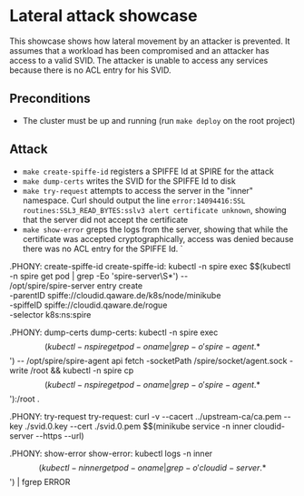 # Lateral attack showcase

This showcase shows how lateral movement by an attacker is prevented.
It assumes that a workload has been compromised and an attacker has access to a valid SVID. 
The attacker is unable to access any services because there is no ACL entry for his SVID.


## Preconditions
- The cluster must be up and running (run `make deploy` on the root project)

## Attack
- `make create-spiffe-id` registers a SPIFFE Id at SPIRE for the attack
- `make dump-certs` writes the SVID for the SPIFFE Id to disk
- `make try-request` attempts to access the server in the "inner" namespace. Curl should output the line
    `error:14094416:SSL routines:SSL3_READ_BYTES:sslv3 alert certificate unknown`, showing that the server did not 
    accept the certificate
- `make show-error` greps the logs from the server, showing that while the certificate was accepted cryptographically,
    access was denied because there was no ACL entry for the SPIFFE Id.
`

.PHONY: create-spiffe-id
create-spiffe-id:
	kubectl -n spire exec $$(kubectl -n spire get pod | grep -Eo 'spire-server\S*') -- \
		/opt/spire/spire-server entry create \
		-parentID spiffe://cloudid.qaware.de/k8s/node/minikube \
		-spiffeID spiffe://cloudid.qaware.de/rogue \
		-selector k8s:ns:spire

.PHONY: dump-certs
dump-certs:
	kubectl -n spire exec $$(kubectl -n spire get pod -o name | grep -o 'spire-agent.*$$') -- /opt/spire/spire-agent api fetch -socketPath /spire/socket/agent.sock -write /root && kubectl -n spire cp $$(kubectl -n spire get pod -o name | grep -o 'spire-agent.*$$'):/root .

.PHONY: try-request
try-request:
	curl -v --cacert ../upstream-ca/ca.pem --key ./svid.0.key --cert ./svid.0.pem $$(minikube service -n inner cloudid-server --https --url)

.PHONY: show-error
show-error:
	kubectl logs -n inner $$(kubectl -n inner get pod -o name | grep -o 'cloudid-server.*$$') | fgrep ERROR